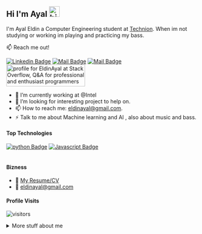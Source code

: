 ## Hi I'm Ayal <img src="https://user-images.githubusercontent.com/1303154/88677602-1635ba80-d120-11ea-84d8-d263ba5fc3c0.gif" width="28px" alt="hi">

I'm Ayal Eldin a Computer Engineering student at [Technion](https://www.technion.ac.il/en/home-2/). When im not studying or working im playing and practicing my bass.

:mailbox: Reach me out!

 [![Linkedin Badge](https://img.shields.io/badge/-Ayal-0e76a8?style=flat&labelColor=0e76a8&logo=linkedin&logoColor=white)](https://www.linkedin.com/in/ayal-eldin-ab7093210/) [![Mail Badge](https://img.shields.io/badge/-@ayaleldin-e84393?style=flat&labelColor=e84393&logo=instagram&logoColor=white)](https://instagram.com/ayaleldin) [![Mail Badge](https://img.shields.io/badge/-eldinayal-c0392b?style=flat&labelColor=c0392b&logo=gmail&logoColor=white)](mailto:eldinayal@gmail.com)
 <br>
<a  href="https://stackoverflow.com/users/15680652/eldinayal"><img src="https://stackoverflow.com/users/flair/15680652.png?theme=dark" width="208" height="58" alt="profile for EldinAyal at Stack Overflow, Q&amp;A for professional and enthusiast programmers" title="profile for EldinAyal at Stack Overflow, Q&amp;A for professional and enthusiast programmers"></a>

<!-- TODO: Add last video link -->

- 🔭 I’m currently working at @Intel
- 🤔 I’m looking for interesting project to help on.
- 📫 How to reach me: eldinayal@gmail.com.
- ⚡ Talk to me about Machine learning and AI , also about music and bass.

#### Top Technologies

<!-- TODO: Make technologies links takes you to repositories -->

[![python Badge](https://img.shields.io/badge/-Python-3C873A?style=for-the-badge&labelColor=black&logo=python&logoColor=3C873A)](#) [![Javascript Badge](https://img.shields.io/badge/-.net-F0DB4F?style=for-the-badge&labelColor=black&logo=visual-studio-code&logoColor=F0DB4F)](#) 
<br />
<br />

#### Bizness
- :paperclip: [My Resume/CV]()
- :email: eldinayal@gmail.com

#### Profile Visits 

![visitors](https://visitor-badge.glitch.me/badge?page_id=eldinayal.eldinayal)

<details>
<summary>
  More stuff about me
</summary>

<br >

I love the "team" nature of coding, working on projects alongside a team. I'm currently working on
a project in AI which categorizes music by genre and tags each song with possible moods and emotions.

#### Coding Stats

<!--START_SECTION:waka-->
```text
Python    ████████████████░░░░░░   70.00 % 
C#,C,C++  █████░░░░░░░░░░░░░░░░░   25.00 % 
MD,HTML   ██░░░░░░░░░░░░░░░░░░░░   2.5 % 
Other     ██░░░░░░░░░░░░░░░░░░░░   2.5 % 
```
<!--END_SECTION:waka-->

#### Github Stats

![ayaleldin's github stats](https://github-readme-stats.vercel.app/api?username=eldinayal&count_private=true&theme=tokyonight&hide=contribs,prs)

</details>
